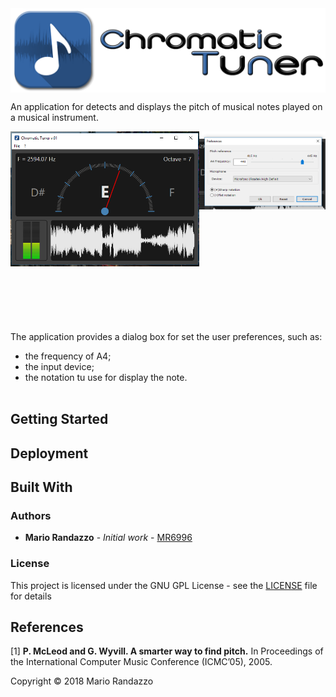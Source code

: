 <img align="center" src="_media/chtuner_logo.png">

An application for detects and displays the pitch of musical notes played on a musical instrument.

<img align="left" width="60%" src="_media/screen_01.png"> 
<img align="right" width="40%"src="_media/screen_02.png"> </br></br></br></br></br></br></br></br></br></br></br></br></br></br></br></br></br></br>

The application provides a dialog box for set the user preferences, such as:
 * the frequency of A4;
 * the input device;
 * the notation tu use for display the note.</br></br>

## Getting Started

## Deployment

## Built With

### Authors

* **Mario Randazzo** - *Initial work* - [MR6996](https://github.com/MR6996)

### License

This project is licensed under the GNU GPL License - see the [LICENSE](LICENSE) file for details

## References
[1] **P. McLeod and G. Wyvill. A smarter way to find pitch.** In Proceedings of the International Computer Music Conference (ICMC’05), 2005.

Copyright © 2018 Mario Randazzo
